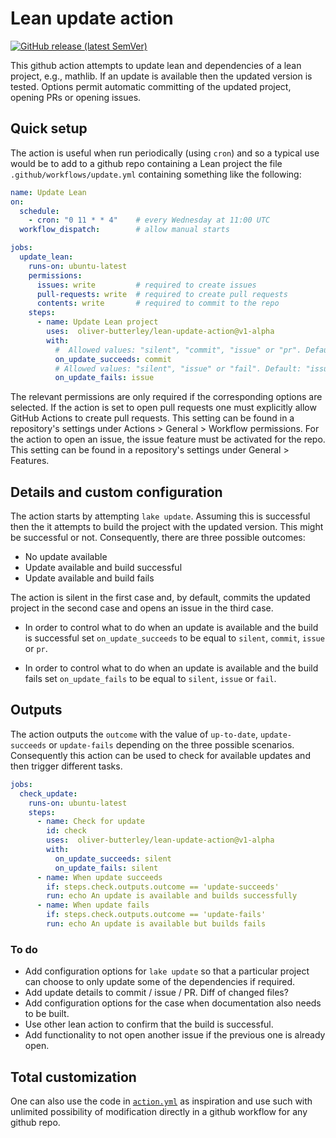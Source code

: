 # Lean update action

[![GitHub release (latest SemVer)](https://img.shields.io/github/v/release/oliver-butterley/lean-update-action?logo=github&sort=semver)](https://github.com/oliver-butterley/lean-update-action/releases)

This github action attempts to update lean and dependencies of a lean project, e.g., mathlib. If an update is available then the updated version is tested. Options permit automatic committing of the updated project, opening PRs or opening issues.

## Quick setup

The action is useful when run periodically (using `cron`) and so a typical use would be to add to a github repo containing a Lean project the file `.github/workflows/update.yml` containing something like the following:

```yml
name: Update Lean
on:
  schedule:
    - cron: "0 11 * * 4"    # every Wednesday at 11:00 UTC
  workflow_dispatch:        # allow manual starts

jobs:
  update_lean:
    runs-on: ubuntu-latest
    permissions:
      issues: write         # required to create issues
      pull-requests: write  # required to create pull requests
      contents: write       # required to commit to the repo
    steps:
      - name: Update Lean project
        uses:  oliver-butterley/lean-update-action@v1-alpha
        with:
          #  Allowed values: "silent", "commit", "issue" or "pr". Default: "commit".
          on_update_succeeds: commit
          # Allowed values: "silent", "issue" or "fail". Default: "issue".
          on_update_fails: issue
```

The relevant permissions are only required if the corresponding options are selected. If the action is set to open pull requests one must explicitly allow GitHub Actions to create pull requests. This setting can be found in a repository's settings under Actions > General > Workflow permissions.
For the action to open an issue, the issue feature must be activated for the repo. This setting can be found in a repository's settings under General > Features.

## Details and custom configuration

The action starts by attempting `lake update`. Assuming this is successful then the it attempts to build the project with the updated version. This might be successful or not. Consequently, there are three possible outcomes:

- No update available
- Update available and build successful
- Update available and build fails

The action is silent in the first case and, by default, commits the updated project in the second case and opens an issue in the third case. 

- In order to control what to do when an update is available and the build is successful set `on_update_succeeds` to be equal to `silent`, `commit`, `issue` or `pr`. 

- In order to control what to do when an update is available and the build fails set `on_update_fails` to be equal to `silent`, `issue` or `fail`.

## Outputs

The action outputs the `outcome` with the value of `up-to-date`, `update-succeeds` or `update-fails` depending on the three possible scenarios. Consequently this action can be used to check for available updates and then trigger different tasks.

```yml
jobs:
  check_update:
    runs-on: ubuntu-latest
    steps:
      - name: Check for update
        id: check
        uses:  oliver-butterley/lean-update-action@v1-alpha
        with:
          on_update_succeeds: silent
          on_update_fails: silent
      - name: When update succeeds
        if: steps.check.outputs.outcome == 'update-succeeds'
        run: echo An update is available and builds successfully
      - name: When update fails
        if: steps.check.outputs.outcome == 'update-fails'
        run: echo An update is available but builds fails
```

### To do

- Add configuration options for `lake update` so that a particular project can choose to only update some of the dependencies if required.
- Add update details to commit / issue / PR. Diff of changed files?
- Add configuration options for the case when documentation also needs to be built.
- Use other lean action to confirm that the build is successful.
- Add functionality to not open another issue if the previous one is already open.

## Total customization

One can also use the code in [`action.yml`](action.yml) as inspiration and use such with unlimited possibility of modification directly in a github workflow for any github repo. 
